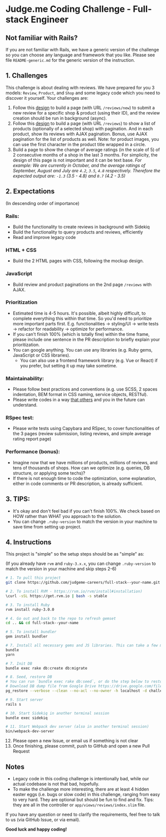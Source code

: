# Judge.me Coding Challenge - Full-stack Engineer

## Not familiar with Rails?
If you are not familiar with Rails, we have a generic version of the challenge so you can choose any language and framework that you like. Please see file `README-generic.md` for the generic version of the instruction.

## 1. Challenges
This challenge is about dealing with reviews. We have prepared for you 3 models: `Review`, `Product`, and `Shop` and some legacy code which you need to discover it yourself. Your challenges are:

1. Follow this [design](https://www.figma.com/file/d9raNQDcOgKWvhUKNsbIi6/RoR-assignments?node-id=0%3A1) to build a page (with URL `/reviews/new`) to submit a new review for a specific shop & product (using their ID), and the review creation should be run in background (async).
2. Follow this [design](https://www.figma.com/file/d9raNQDcOgKWvhUKNsbIi6/RoR-assignments?node-id=0%3A1) to build a page (with URL `/reviews`) to show a list of products (optionally of a selected shop) with pagination. And in each product, show its reviews with AJAX pagination. Bonus, use AJAX pagination for the list of products as well. Note: for product images, you can use the first character in the product title wrapped in a circle.
3. Build a page to show the change of average ratings (in the scale of 5) of 2 consecutive months of a shop in the last 3 months. For simplicity, the design of this page is not important and it can be text base.
*For example:
We are currently in October, and the average ratings of September, August and July are `4.2`, `3.5`, `4.8` respectively.
Therefore the expected output are: `-1.3` (3.5 - 4.8) and `0.7` (4.2 - 3.5)*

## 2. Expectations

(In descending order of importance)

### Rails:
- Build the functionality to create reviews in background with Sidekiq
- Build the functionality to query products and reviews, efficiently
- Read and improve legacy code

### HTML + CSS
- Build the 2 HTML pages with CSS, following the mockup design.

### JavaScript
- Build review and product paginations on the 2nd page `/reviews` with AJAX.

### Prioritization
- Estimated time is 4-5 hours. It's possible, albeit highly difficult, to complete everything this within that time. So you'd need to prioritize more important parts first. E.g. functionalities -> styling/UI -> write tests -> refactor for readability -> optimize for performance.
- If you can't finish 100% (which is totally fine) within the time frame, please include one sentence in the PR description to briefly explain your prioritization.
- You can google anything. You can use any libraries (e.g. Ruby gems, JavaScript or CSS libraries).
    - You can also use a frontend framework library (e.g. Vue or React) if you prefer, but setting it up may take sometime.

### Maintainability:
- Please follow best practices and conventions (e.g. use SCSS, 2 spaces indentation, BEM format in CSS naming, service objects, RESTful).
- Please write codes in a way [that others](https://pub-images.judge.me/judgeme/always-code-as-if-the-person-who-will-maintain-your-code-is-a-maniac-serial-killer-knows-where-you-live.jpg) and you in the future can understand.

### RSpec test:
- Please write tests using Capybara and RSpec, to cover functionalities of the 3 pages (review submission, listing reviews, and simple average rating report page)

### Performance (bonus):
- Imagine now that we have millions of products, millions of reviews, and tens of thousands of shops. How can we optimize (e.g. queries, DB structure, or applying some techs)?
- If there is not enough time to code the optimization, some explanation, either in code comments or PR description, is already sufficient.

## 3. TIPS:
+ It's okay and don't feel bad if you can't finish 100%. We check based on HOW rather than WHAT you approach to the solution.
+ You can change `.ruby-version` to match the version in your machine to save time from setting up project.

## 4. Instructions
This project is "simple" so the setup steps should be as "simple" as:

(If you already have `rvm` and `ruby-3.x.x`, you can change `.ruby-version` to match the version in your machine and skip steps 2-6)

```bash
# 1. To pull this project
git clone https://github.com/judgeme-careers/full-stack--your-name.git && cd full-stack--your-name

# 2. To install RVM - https://rvm.io/rvm/install#installation)
\curl -sSL https://get.rvm.io | bash -s stable

# 3. To install Ruby
rvm install ruby-3.0.0

# 4. Go out and back to the repo to refresh gemset
cd .. && cd full-stack--your-name

# 5. To install bundler
gem install bundler

# 7. Install all necessary gems and JS libraries. This can take a few minutes.
bundle
yarn

# 7. Init DB
bundle exec rake db:create db:migrate

# 8. Seed, restore DB
# You can run `bundle exec rake db:seed`, or do the step below to restore the DB:
# Download DB dump file from Google Drive https://drive.google.com/file/d/1qpp82e_SiKPltnUHDyWItAerGs4rwQxy/view?usp=sharing to `db/challenge_development.dump`, and then run:
pg_restore --verbose --clean --no-acl --no-owner -h localhost -d challenge_development db/challenge_development.dump

# 9. Start server
rails s

# 10. Start Sidekiq in another terminal session
bundle exec sidekiq

# 11. Start Webpack dev server (also in another terminal session)
bin/webpack-dev-server
```
12. Please open a new Issue, or email us if something is not clear
13. Once finishing, please commit, push to GitHub and open a new Pull Request

## Notes
- Legacy code in this coding challenge is intentionally bad, while our actual codebase is not that bad, hopefully.
- To make the challenge more interesting, there are at least 4 hidden easter eggs (i.e. bugs or slow code) in this challenge, ranging from easy to very hard. They are optional but should be fun to find and fix. Tips: they are all in the controller or `app/views/reviews/index.slim` file.

If you have any question or need to clarify the requirements, feel free to talk to us (via GitHub Issue, or via email).

**Good luck and happy coding!**
